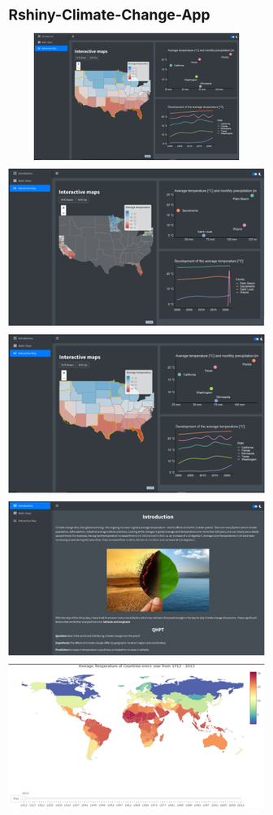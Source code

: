 # Rshiny-Climate-Change-App

<p align="center">
  <img src="https://github.com/ShivamZal/Rshiny-Climate-Change-App/blob/main/us_states_comparison.PNG" alt="GitHub Logo" width="80%" height="60%">
</p>

![County level analysis](https://github.com/ShivamZal/Rshiny-Climate-Change-App/blob/main/county_level.PNG)

![State lvel analysis](https://github.com/ShivamZal/Rshiny-Climate-Change-App/blob/main/us_states_comparison.PNG)


![Introduction](https://github.com/ShivamZal/Rshiny-Climate-Change-App/blob/main/intro.PNG)

![World level](https://github.com/ShivamZal/Rshiny-Climate-Change-App/blob/main/world_level.PNG)
